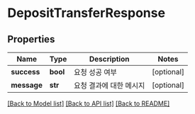# DepositTransferResponse

## Properties
Name | Type | Description | Notes
------------ | ------------- | ------------- | -------------
**success** | **bool** | 요청 성공 여부 | [optional] 
**message** | **str** | 요청 결과에 대한 메시지 | [optional] 

[[Back to Model list]](../README.md#documentation-for-models) [[Back to API list]](../README.md#documentation-for-api-endpoints) [[Back to README]](../README.md)


